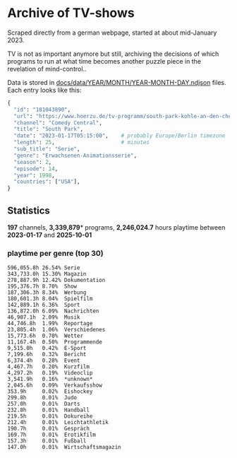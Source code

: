 # Archive of TV-shows

Scraped directly from a german webpage, started at about mid-January 2023.

TV is not as important anymore but still, archiving the decisions of which programs to run at what time
becomes another puzzle piece in the revelation of mind-control.. 

Data is stored in [docs/data/YEAR/MONTH/YEAR-MONTH-DAY.ndjson](docs/data/) files. 
Each entry looks like this:

```python
{
  "id": "181043890", 
  "url": "https://www.hoerzu.de/tv-programm/south-park-kohle-an-den-chefkoch/bid_181043890/", 
  "channel": "Comedy Central", 
  "title": "South Park", 
  "date": "2023-01-17T05:15:00",    # probably Europe/Berlin timezone 
  "length": 25,                     # minutes 
  "sub_title": "Serie", 
  "genre": "Erwachsenen-Animationsserie", 
  "season": 2, 
  "episode": 14, 
  "year": 1998, 
  "countries": ["USA"],
}
```

## Statistics

**197** channels, **3,339,879*** programs, **2,246,024.7** hours playtime between **2023-01-17** and **2025-10-01**


### playtime per genre (top 30)

    596,055.8h 26.54% Serie
    343,733.0h 15.30% Magazin
    278,887.9h 12.42% Dokumentation
    195,376.7h 8.70%  Show
    187,306.3h 8.34%  Werbung
    180,601.3h 8.04%  Spielfilm
    142,889.1h 6.36%  Sport
    136,872.0h 6.09%  Nachrichten
    46,907.1h  2.09%  Musik
    44,746.8h  1.99%  Reportage
    23,805.4h  1.06%  Verschiedenes
    15,773.6h  0.70%  Wetter
    11,167.4h  0.50%  Programmende
    9,515.0h   0.42%  E-Sport
    7,199.6h   0.32%  Bericht
    6,374.4h   0.28%  Event
    4,467.7h   0.20%  Kurzfilm
    4,297.2h   0.19%  Videoclip
    3,541.9h   0.16%  *unknown*
    2,045.6h   0.09%  Verkaufsshow
    353.9h     0.02%  Eishockey
    299.8h     0.01%  Judo
    257.0h     0.01%  Darts
    232.8h     0.01%  Handball
    219.5h     0.01%  Dokureihe
    212.4h     0.01%  Leichtathletik
    190.7h     0.01%  Gespräch
    169.7h     0.01%  Erotikfilm
    157.3h     0.01%  Fußball
    147.0h     0.01%  Wirtschaftsmagazin
